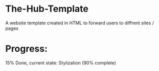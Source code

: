 # The-Hub-Template
A website template created in HTML to forward users to diffrent sites / pages

# Progress:
15% Done, current state: Stylization (90% complete)
